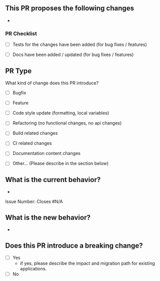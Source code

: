 ## This PR proposes the following changes
-

### PR Checklist

<!-- Please check if your PR fulfills the following requirements: -->
- [ ] Tests for the changes have been added (for bug fixes / features)
- [ ] Docs have been added / updated (for bug fixes / features)


## PR Type

What kind of change does this PR introduce?

<!-- Please check the one that applies to this PR using "x". -->

- [ ] Bugfix
- [ ] Feature
- [ ] Code style update (formatting, local variables)
- [ ] Refactoring (no functional changes, no api changes)
- [ ] Build related changes
- [ ] CI related changes
- [ ] Documentation content changes
- [ ] Other... (Please describe in the section below)


## What is the current behavior?
<!-- Please describe the current behavior that you are modifying, or link to a relevant issue. -->
<!-- Use the following format for issue references: Closes #issue-number -->
-

Issue Number: Closes #N/A


## What is the new behavior?
-

## Does this PR introduce a breaking change?

- [ ] Yes
  - if yes, please describe the impact and migration path for existing applications.
- [ ] No
